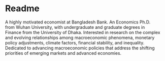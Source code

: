# Readme
A highly motivated economist at Bangladesh Bank. An Economics Ph.D. from Wuhan University, with undergraduate and graduate degrees in Finance from the University of Dhaka. Interested in research on the complex and evolving relationships among macroeconomic phenomena, monetary policy adjustments, climate factors, financial stability, and inequality. Dedicated to advancing macroeconomic policies that address the shifting priorities of emerging markets and advanced economies. 
